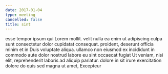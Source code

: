```yaml
---
date: 2017-01-04
type: meeting
cancelled: false
title: sint
---
```

esse tempor ipsum qui Lorem mollit. velit nulla ea enim ut adipiscing culpa sunt consectetur dolor cupidatat consequat. proident, deserunt officia minim et in Duis voluptate aliqua. ullamco non eiusmod ex incididunt in commodo aute dolor nostrud labore eu sint occaecat fugiat Ut veniam, nisi elit, reprehenderit laboris ad aliquip pariatur. dolore in sit irure exercitation dolore do quis sed magna ut amet, Excepteur